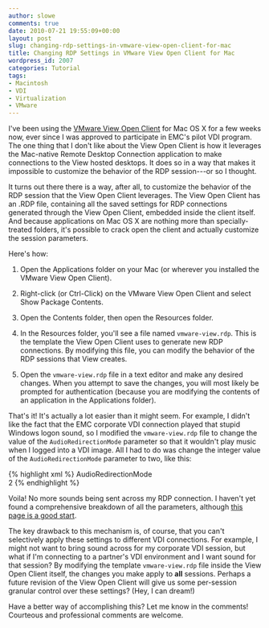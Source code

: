 ```yaml
---
author: slowe
comments: true
date: 2010-07-21 19:55:09+00:00
layout: post
slug: changing-rdp-settings-in-vmware-view-open-client-for-mac
title: Changing RDP Settings in VMware View Open Client for Mac
wordpress_id: 2007
categories: Tutorial
tags:
- Macintosh
- VDI
- Virtualization
- VMware
---
```


I've been using the [VMware View Open Client](http://code.google.com/p/vmware-view-open-client/) for Mac OS X for a few weeks now, ever since I was approved to participate in EMC's pilot VDI program. The one thing that I don't like about the View Open Client is how it leverages the Mac-native Remote Desktop Connection application to make connections to the View hosted desktops. It does so in a way that makes it impossible to customize the behavior of the RDP session---or so I thought.

It turns out there there is a way, after all, to customize the behavior of the RDP session that the View Open Client leverages. The View Open Client has an .RDP file, containing all the saved settings for RDP connections generated through the View Open Client, embedded inside the client itself. And because applications on Mac OS X are nothing more than specially-treated folders, it's possible to crack open the client and actually customize the session parameters.

Here's how:

1. Open the Applications folder on your Mac (or wherever you installed the VMware View Open Client).

2. Right-click (or Ctrl-Click) on the VMware View Open Client and select Show Package Contents.

3. Open the Contents folder, then open the Resources folder.

4. In the Resources folder, you'll see a file named `vmware-view.rdp`. This is the template the View Open Client uses to generate new RDP connections. By modifying this file, you can modify the behavior of the RDP sessions that View creates.

5. Open the `vmware-view.rdp` file in a text editor and make any desired changes. When you attempt to save the changes, you will most likely be prompted for authentication (because you are modifying the contents of an application in the Applications folder).

That's it! It's actually a lot easier than it might seem. For example, I didn't like the fact that the EMC corporate VDI connection played that stupid Windows logon sound, so I modified the `vmware-view.rdp` file to change the value of the `AudioRedirectionMode` parameter so that it wouldn't play music when I logged into a VDI image. All I had to do was change the integer value of the `AudioRedirectionMode` parameter to two, like this:

{% highlight xml %}
<key>AudioRedirectionMode</key>  
<integer>2</integer>
{% endhighlight %}

Voila! No more sounds being sent across my RDP connection. I haven't yet found a comprehensive breakdown of all the parameters, although [this page is a good start](http://www.coe.uncc.edu/mosaic/remote_desk/RDP%20File%20Settings.htm).

The key drawback to this mechanism is, of course, that you can't selectively apply these settings to different VDI connections. For example, I might not want to bring sound across for my corporate VDI session, but what if I'm connecting to a partner's VDI environment and I want sound for that session? By modifying the template `vmware-view.rdp` file inside the View Open Client itself, the changes you make apply to **all** sessions. Perhaps a future revision of the View Open Client will give us some per-session granular control over these settings? (Hey, I can dream!)

Have a better way of accomplishing this? Let me know in the comments! Courteous and professional comments are welcome. 

